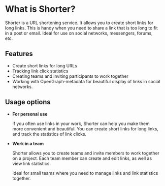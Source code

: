 # What is Shorter?

Shorter is a URL shortening service. It allows you to create short links for long links.
This is handy when you need to share a link that is too long to fit in a post or email.
Ideal for use on social networks, messengers, forums, etc.

## Features

- Create short links for long URLs
- Tracking link click statistics
- Creating teams and inviting participants to work together
- Working with OpenGraph-metadata for beautiful display of links in social networks.

## Usage options

- **For personal use**

  If you often use links in your work, Shorter can help you make them more convenient and beautiful.
  You can create short links for long links, and track the statistics of link clicks.

- **Work in a team**

  Shorter allows you to create teams and invite members to work together on a project.
  Each team member can create and edit links, as well as view link statistics.

  Ideal for small teams where you need to manage links and link statistics together.
